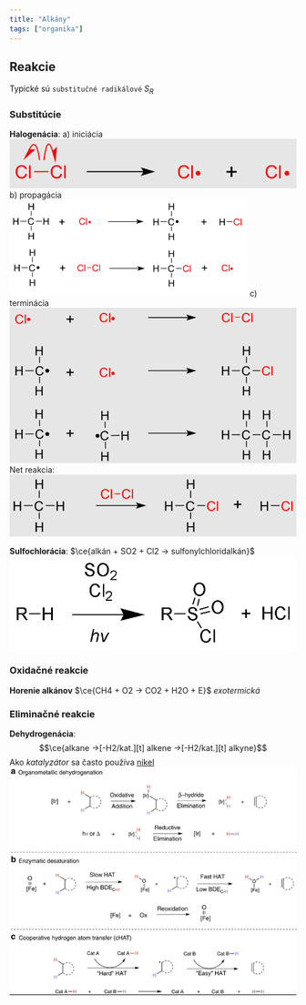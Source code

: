 ```yaml
---
title: "Alkány"
tags: ["organika"]
---
```



## Reakcie
Typické sú `substitučné radikálové` $S_R$

### Substitúcie

**Halogenácia**:
a) iniciácia
![Homolytické štiepenie na radikály|400](attachments/chlorinácia-iniciácia-alkány.png)
b) propagácia
![|500](attachments/chlorinácia-propagácia-reakcia.png)
c) terminácia
![|500](attachments/terminácia-halogenácia-reakcia.png)
Net reakcia:
![|400](attachments/reakcia-halogenacia-alkany.png)

**Sulfochlorácia**:
$\ce{alkán + SO2 + Cl2 -> sulfonylchloridalkán}$
![|500](attachments/sulfochloracia-alkanov.png)

### Oxidačné reakcie
**Horenie alkánov**
$\ce{CH4 + O2 -> CO2 + H2O + E}$ *exotermická*

### Eliminačné reakcie
**Dehydrogenácia**:
$$\ce{alkane ->[-H2/kat.][t] alkene ->[-H2/kat.][t] alkyne}$$
Ako *katalyzátor* sa často používa [nikel](che/prvky-d-bloku.md#Nikel)
![|700](attachments/dehydrogenacia-alkanov-metody.png)

